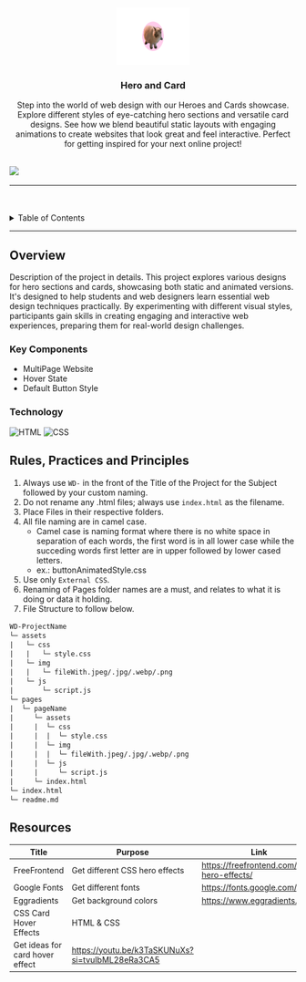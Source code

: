 <a name="readme-top">

<br/>

<br />
<div align="center">
  <a href="https://github.com/nicollechoy/">
  <!-- TODO: If you want to add logo or banner you can add it here -->
    <img src="/assets/img/logo.png" alt="Tettiana Catporation" width="130" height="100">
  </a>
<!-- TODO: Change Title to the name of the title of your Project -->
  <h3 align="center">Hero and Card</h3>
</div>
<!-- TODO: Make a short description -->
<div align="center">
Step into the world of web design with our Heroes and Cards showcase. Explore different styles of eye-catching hero sections and versatile card designs. See how we blend beautiful static layouts with engaging animations to create websites that look great and feel interactive. Perfect for getting inspired for your next online project!
</div>

<br />

<!-- TODO: Change the zyx-0314 into your github username  -->
<!-- TODO: Change the WD-Template-Project into the same name of your folder -->
![](https://visit-counter.vercel.app/counter.png?page=nicollechoy/WD-HandsOn2-Choy)

---

<br />
<br />

<!-- TODO: If you want to add more layers for your readme -->
<details>
  <summary>Table of Contents</summary>
  <ol>
    <li>
      <a href="#overview">Overview</a>
      <ol>
        <li>
          <a href="#key-components">Key Components</a>
        </li>
        <li>
          <a href="#technology">Technology</a>
        </li>
      </ol>
    </li>
    <li>
      <a href="#rule,-practices-and-principles">Rules, Practices and Principles</a>
    </li>
    <li>
      <a href="#resources">Resources</a>
    </li>
  </ol>
</details>

---

## Overview

<!-- TODO: To be changed -->
<!-- The following are just sample -->
Description of the project in details.
This project explores various designs for hero sections and cards, showcasing both static and animated versions. It's designed to help students and web designers learn essential web design techniques practically. By experimenting with different visual styles, participants gain skills in creating engaging and interactive web experiences, preparing them for real-world design challenges.

### Key Components
<!-- TODO: List of Key Components -->
<!-- The following are just sample -->
- MultiPage Website
- Hover State
- Default Button Style

### Technology
<!-- TODO: List of Technology Used -->
![HTML](https://img.shields.io/badge/HTML-E34F26?style=for-the-badge&logo=html5&logoColor=white)
![CSS](https://img.shields.io/badge/CSS-1572B6?style=for-the-badge&logo=css3&logoColor=white)

## Rules, Practices and Principles
1. Always use `WD-` in the front of the Title of the Project for the Subject followed by your custom naming.
2. Do not rename any .html files; always use `index.html` as the filename.
3. Place Files in their respective folders.
4. All file naming are in camel case.
   - Camel case is naming format where there is no white space in separation of each words, the first word is in all lower case while the succeding words first letter are in upper followed by lower cased letters.
   - ex.: buttonAnimatedStyle.css
5. Use only `External CSS`.
6. Renaming of Pages folder names are a must, and relates to what it is doing or data it holding.
7. File Structure to follow below.

```
WD-ProjectName
└─ assets
|   └─ css
|   |   └─ style.css
|   └─ img
|   |   └─ fileWith.jpeg/.jpg/.webp/.png
|   └─ js
|       └─ script.js
└─ pages
|  └─ pageName
|     └─ assets
|     |  └─ css
|     |  |  └─ style.css
|     |  └─ img
|     |  |  └─ fileWith.jpeg/.jpg/.webp/.png
|     |  └─ js
|     |     └─ script.js
|     └─ index.html
└─ index.html
└─ readme.md
```

## Resources

<!-- TODO: Add References -->
| Title | Purpose | Link |
|-|-|-|
| FreeFrontend | Get different CSS hero effects | https://freefrontend.com/css-hero-effects/ |
| Google Fonts | Get different fonts | https://fonts.google.com/ |
| Eggradients | Get background colors | https://www.eggradients.com/ |
| CSS Card Hover Effects | HTML & CSS
 | Get ideas for card hover effect | https://youtu.be/k3TaSKUNuXs?si=tvuIbML28eRa3CA5 |